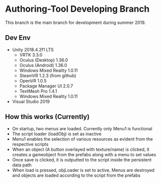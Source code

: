 # Authoring-Tool Developing Branch

This branch is the main branch for development during summer 2019.

## Dev Env
- Unity 2018.4.2f1 LTS
  - VRTK 3.3.0
  - Oculus (Desktop) 1.36.0
  - Oculus (Android) 1.36.0
  - Windows Mixed Reality 1.0.11
  - SteamVR 1.2.3 (from github)
  - OpenVR 1.0.5
  - Package Manager UI 2.0.7
  - TextMesh Pro 1.4.1
  - Windows Mixed Reality 1.0.11
- Visual Studio 2019

## How this works (Currently)
- On startup, two menus are loaded. Currently only Menu1 is functional
- The script loader (loadObj) is set as inactive
- Menu1 enables the selection of various resources as evident from the respective scripts
- When an object (A button overlayed with texture/name) is clicked, it creates a gameobject from the prefabs along with a menu to set values
- Once save is clicked, it is outputted to the script inside the persistent data path
- When load is pressed, objLoader is set to active, Menus are destroyed and objects are loaded according to the script from the prefabs 
